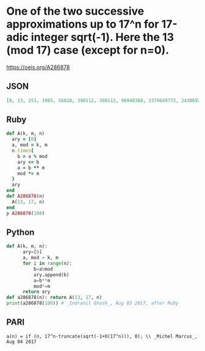 # One of the two successive approximations up to 17^n for 17\-adic integer sqrt\(\-1\)\. Here the 13 \(mod 17\) case \(except for n\=0\)\.
https://oeis.org/A286878
## JSON
```JSON
[0, 13, 251, 1985, 56028, 390112, 390112, 96940388, 3379649772, 24306922095, 1565949316556, 5597937117454, 553948278039582, 6380170650337192, 154948841143926247, 2848994066094341111, 5711417117604156904, 735629295252607184119, 7353551390343301297535]
```
## Ruby
```Ruby
def A(k, m, n)
  ary = [0]
  a, mod = k, m
  n.times{
    b = a % mod
    ary << b
    a = b ** m
    mod *= m
  }
  ary
end
def A286878(n)
  A(13, 17, n)
end
p A286878(100)
```
## Python
```Python
def A(k, m, n):
      ary=[0]
      a, mod = k, m
      for i in range(n):
          b=a%mod
          ary.append(b)
          a=b**m
          mod*=m
      return ary
def a286878(n): return A(13, 17, n)
print(a286878(100)) # _Indranil Ghosh_, Aug 03 2017, after Ruby
```
## PARI
```PARI
a(n) = if (n, 17^n-truncate(sqrt(-1+O(17^n))), 0); \\ _Michel Marcus_, Aug 04 2017
```
